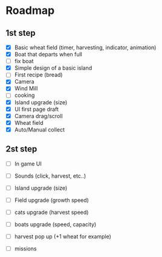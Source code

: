 # Roadmap

## 1st step 

- [x] Basic wheat field (timer, harvesting, indicator, animation)   
- [x] Boat that departs when full  
- [ ] fix boat
- [x] Simple design of a basic island  
- [ ] First recipe (bread)
- [x] Camera 
- [x] Wind Mill
- [ ] cooking
- [x] Island upgrade (size)
- [x] UI first page draft
- [x] Camera drag/scroll
- [x] Wheat field
- [x] Auto/Manual collect

## 2st step

- [ ] In game UI
- [ ] Sounds (click, harvest, etc..)
- [ ] Island upgrade (size)
- [ ] Field upgrade (growth speed)
- [ ] cats upgrade (harvest speed)
- [ ] boats upgrade (speed, capacity)
- [ ] harvest pop up (+1 wheat for example)
- [ ] missions
  
